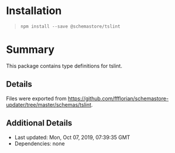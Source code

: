 # Installation
> `npm install --save @schemastore/tslint`

# Summary
This package contains type definitions for tslint.

## Details
Files were exported from https://github.com/ffflorian/schemastore-updater/tree/master/schemas/tslint.

## Additional Details
* Last updated: Mon, Oct 07, 2019, 07:39:35 GMT
* Dependencies: none
